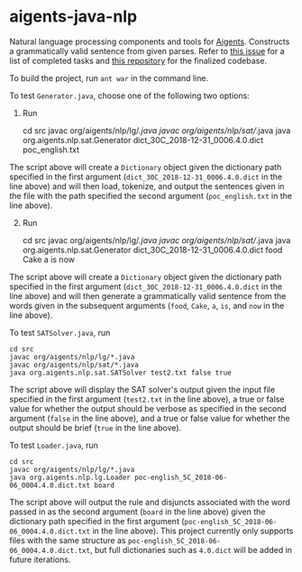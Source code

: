 # aigents-java-nlp
Natural language processing components and tools for [Aigents](https://aigents.com/). Constructs a grammatically valid sentence from given parses. Refer to [this issue](https://github.com/aigents/aigents-java/issues/22) for a list of completed tasks and [this repository](https://github.com/aigents/aigents-java-nlp) for the finalized codebase.

To build the project, run `ant war` in the command line.

To test `Generator.java`, choose one of the following two options:

1) Run 

    cd src
    javac org/aigents/nlp/lg/*.java
    javac org/aigents/nlp/sat/*.java
    java org.aigents.nlp.sat.Generator dict_30C_2018-12-31_0006.4.0.dict poc_english.txt
    
The script above will create a `Dictionary` object given the dictionary path specified in the first argument (`dict_30C_2018-12-31_0006.4.0.dict` in the line above) and will then load, tokenize, and output the sentences given in the file with the path specified the second argument (`poc_english.txt` in the line above).

2) Run 

    cd src
    javac org/aigents/nlp/lg/*.java
    javac org/aigents/nlp/sat/*.java
    java org.aigents.nlp.sat.Generator dict_30C_2018-12-31_0006.4.0.dict food Cake a is now
    
The script above will create a `Dictionary` object given the dictionary path specified in the first argument (`dict_30C_2018-12-31_0006.4.0.dict` in the line above) and will then generate a grammatically valid sentence from the words given in the subsequent arguments (`food`, `Cake`, `a`, `is`, and `now` in the line above).

To test `SATSolver.java`, run 

    cd src
    javac org/aigents/nlp/lg/*.java
    javac org/aigents/nlp/sat/*.java
    java org.aigents.nlp.sat.SATSolver test2.txt false true
    
The script above will display the SAT solver's output given the input file specified in the first argument (`test2.txt` in the line above), a true or false value for whether the output should be verbose as specified in the second argument (`false` in the line above), and a true or false value for whether the output should be brief (`true` in the line above).

To test `Loader.java`, run 

    cd src
    javac org/aigents/nlp/lg/*.java
    java org.aigents.nlp.lg.Loader poc-english_5C_2018-06-06_0004.4.0.dict.txt board
    
The script above will output the rule and disjuncts associated with the word passed in as the second argument (`board` in the line above) given the dictionary path specified in the first argument (`poc-english_5C_2018-06-06_0004.4.0.dict.txt` in the line above). This project currently only supports files with the same structure as `poc-english_5C_2018-06-06_0004.4.0.dict.txt`, but full dictionaries such as `4.0.dict` will be added in future iterations.
